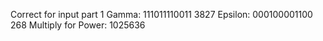 
Correct for input part 1
Gamma:  111011110011 3827
Epsilon:  000100001100 268
Multiply for Power:  1025636
